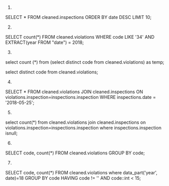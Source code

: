 1.
SELECT * FROM cleaned.inspections ORDER BY date DESC LIMIT 10;

2.
SELECT count(*) FROM cleaned.violations WHERE code LIKE '34' AND EXTRACT(year FROM "date") = 2018;

3. 
select count (*) from (select distinct code from cleaned.violations) as temp;

select distinct code from cleaned.violations;

4.
SELECT * FROM cleaned.violations 
JOIN cleaned.inspections 
ON violations.inspection=inspections.inspection 
WHERE inspections.date =  '2018-05-25';

5.
select count(*) from cleaned.violations join cleaned.inspections
on violations.inspection=inspections.inspection
where inspections.inspection isnull;

6.
SELECT code, count(*) FROM cleaned.violations GROUP BY code;

7.
SELECT code, count(*) FROM cleaned.violations where data_part('year', date)=18 GROUP BY code HAVING code != '' AND code::int < 15;
